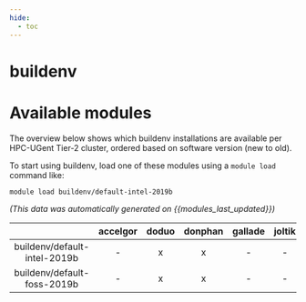 ```yaml
---
hide:
  - toc
---
```


buildenv
========

# Available modules


The overview below shows which buildenv installations are available per HPC-UGent Tier-2 cluster, ordered based on software version (new to old).

To start using buildenv, load one of these modules using a `module load` command like:

```shell
module load buildenv/default-intel-2019b
```

*(This data was automatically generated on {{modules_last_updated}})*  

| |accelgor|doduo|donphan|gallade|joltik|shinx|
| :---: | :---: | :---: | :---: | :---: | :---: | :---: |
|buildenv/default-intel-2019b|-|x|x|-|-|-|
|buildenv/default-foss-2019b|-|x|x|-|-|-|
